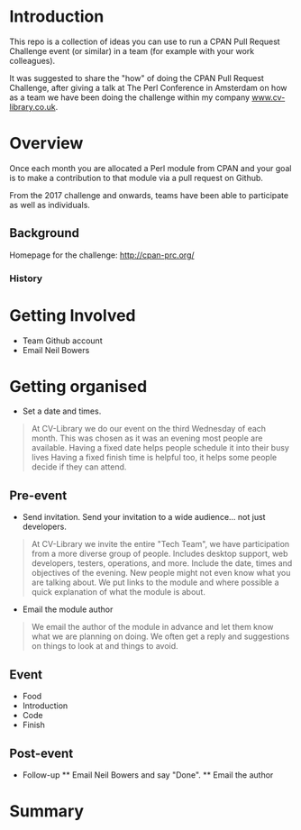 # Introduction
This repo is a collection of ideas you can use to run a CPAN Pull Request Challenge event (or similar) in a team (for example with your work colleagues).

It was suggested to share the "how" of doing the CPAN Pull Request Challenge, after giving a talk at The Perl Conference in Amsterdam on how as a team we have been doing the challenge within my company www.cv-library.co.uk.

# Overview

Once each month you are allocated a Perl module from CPAN and your goal is to make a contribution to that module via a pull request on Github.

From the 2017 challenge and onwards, teams have been able to participate as well as individuals.

## Background
Homepage for the challenge: http://cpan-prc.org/

### History


# Getting Involved
* Team Github account
* Email Neil Bowers

# Getting organised

* Set a date and times.

> At CV-Library we do our event on the third Wednesday of each month. This was chosen as it was an evening most people are available.
> Having a fixed date helps people schedule it into their busy lives
> Having a fixed finish time is helpful too, it helps some people decide if they can attend.



## Pre-event
* Send invitation. Send your invitation to a wide audience... not just developers.

> At CV-Library we invite the entire  "Tech Team", we have participation from a more diverse group of people. Includes desktop support, web developers, testers, operations, and more.
> Include the date, times and objectives of the evening. New people might not even know what you are talking about.
> We put links to the module and where possible a quick explanation of what the module is about.

* Email the module author

> We email the author of the module in advance and let them know what we are planning on doing.
> We often get a reply and suggestions on things to look at and things to avoid.

## Event
* Food
* Introduction
* Code
* Finish


## Post-event
* Follow-up
** Email Neil Bowers and say "Done".
** Email the author

# Summary




